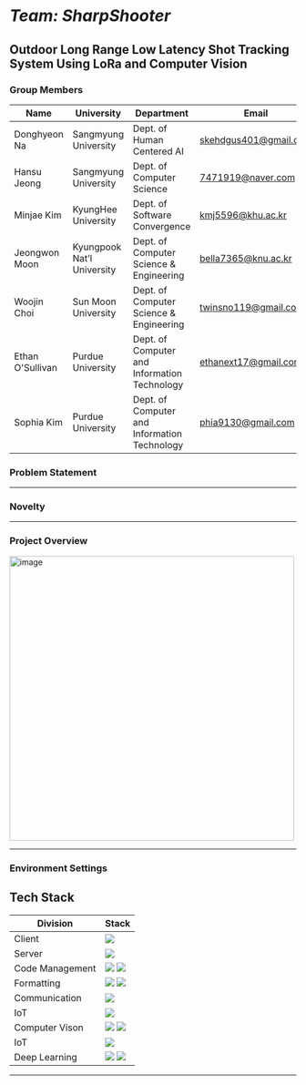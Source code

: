 # _Team: SharpShooter_

## **Outdoor Long Range Low Latency Shot Tracking System Using LoRa and Computer Vision**

### Group Members

| Name             | University                 | Department                                   | Email                 | Contact                           |
| ---------------- | -------------------------- | -------------------------------------------- | --------------------- | --------------------------------- |
| Donghyeon Na     | Sangmyung University       | Dept. of Human Centered AI                   | skehdgus401@gmail.com | https://github.com/xialGuri       |
| Hansu Jeong      | Sangmyung University       | Dept. of Computer Science                    | 7471919@naver.com     | https://github.com/8471919        |
| Minjae Kim       | KyungHee University        | Dept. of Software Convergence                | kmj5596@khu.ac.kr     | https://github.com/MinJaeKim2796  |
| Jeongwon Moon    | Kyungpook Nat’l University | Dept. of Computer Science & Engineering      | bella7365@knu.ac.kr   | https://github.com/gaarden        |
| Woojin Choi      | Sun Moon University        | Dept. of Computer Science & Engineering      | twinsno119@gmail.com  | https://github.com/woojin-choi518 |
| Ethan O'Sullivan | Purdue University          | Dept. of Computer and Information Technology | ethanext17@gmail.com  | https://github.com/ethanext       |
| Sophia Kim       | Purdue University          | Dept. of Computer and Information Technology | phia9130@gmail.com    | https://github.com/lee3155        |

### Problem Statement

---

### Novelty

---

### Project Overview

<img align="center" width="500" alt="image" src="https://user-images.githubusercontent.com/77319785/195912829-ede800aa-ab0d-4b4f-96e5-6b0785c0e531.png">

---

### Environment Settings

## Tech Stack

| Division        | Stack                                                                                                                                                                                                       |
| --------------- | ----------------------------------------------------------------------------------------------------------------------------------------------------------------------------------------------------------- |
| Client          | <img src="https://img.shields.io/badge/React-blue?style=social&logo=React&logoColor=61DAFB"/>                                                                                                               |
| Server          | <img src="https://img.shields.io/badge/NodeJs-blue?style=social&logo=#339933&logoColor=white"/>                                                                                                             |
| Code Management | <img src="https://img.shields.io/badge/git-F05032?style=for-the-badge&logo=git&logoColor=black"> <img src="https://img.shields.io/badge/github-181717?style=for-the-badge&logo=github&logoColor=white">     |
| Formatting      | <img src="https://img.shields.io/badge/prettier-F7B93E?style=for-the-badge&logo=prettier&logoColor=black"> <img src="https://img.shields.io/badge/EsLint-Black?style=social&logo=#4B32C3&logoColor=white"/> |
| Communication   | <img src="https://img.shields.io/badge/Lora-purple?style=social"/>                                                                                                                                          |
| IoT             | <img src="https://img.shields.io/badge/Raspberry Pi-red?style=social&logo=#A22846&logoColor=white"/>                                                                                                        |
| Computer Vison  | <img src="https://img.shields.io/badge/OpenCV-Green?style=social&logo=#5C3EE8&logoColor=white"/> <img src="https://img.shields.io/badge/Python-Blue?style=social&logo=#3776AB&logoColor=white"/>            |
| IoT             | <img src="https://img.shields.io/badge/Raspberry Pi-red?style=social&logo=#A22846&logoColor=white"/>                                                                                                        |
| Deep Learning   | <img src="https://img.shields.io/badge/Python-Blue?style=social&logo=#3776AB&logoColor=white"/> <img src="https://img.shields.io/badge/Pytorch-Gray?style=social&logo=#EE4C2C&logoColor=white"/>            |

---
